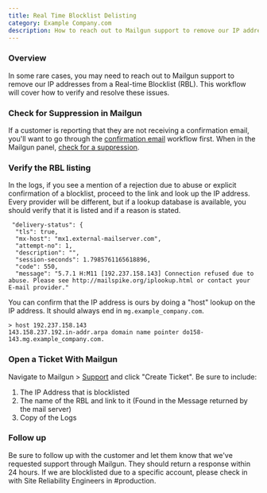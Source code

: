 ```yaml
---
title: Real Time Blocklist Delisting
category: Example Company.com
description: How to reach out to Mailgun support to remove our IP addresses from a Real-time Blocklist (RBL)
---
```


### Overview

In some rare cases, you may need to reach out to Mailgun support to remove our IP addresses from a Real-time Blocklist (RBL). This workflow will cover how to verify and resolve these issues.

### Check for Suppression in Mailgun

If a customer is reporting that they are not receiving a confirmation email, you'll want to go through the [confirmation email](/handbook/support/workflows/confirmation_emails) workflow first. When in the Mailgun panel, [check for a suppression](/handbook/support/workflows/confirmation_emails/#checking-mailgun).

### Verify the RBL listing

In the logs, if you see a mention of a rejection due to abuse or explicit confirmation of a blocklist, proceed to the link and look up the IP address. Every provider will be different, but if a lookup database is available, you should verify that it is listed and if a reason is stated.

```text
 "delivery-status": {
  "tls": true,
  "mx-host": "mx1.external-mailserver.com",
  "attempt-no": 1,
  "description": "",
  "session-seconds": 1.7985761165618896,
  "code": 550,
  "message": "5.7.1 H:M11 [192.237.158.143] Connection refused due to abuse. Please see http://mailspike.org/iplookup.html or contact your E-mail provider."
```

You can confirm that the IP address is ours by doing a "host" lookup on the IP address. It should always end in `mg.example_company.com`.

```text
> host 192.237.158.143
143.158.237.192.in-addr.arpa domain name pointer do158-143.mg.example_company.com.
```

### Open a Ticket With Mailgun

Navigate to Mailgun > [Support](https://app.mailgun.com/app/support) and click "Create Ticket". Be sure to include:

1. The IP Address that is blocklisted
1. The name of the RBL and link to it (Found in the Message returned by the mail server)
1. Copy of the Logs

### Follow up

Be sure to follow up with the customer and let them know that we've requested support through Mailgun. They should return a response within 24 hours. If we are blocklisted due to a specific account, please check in with Site Reliability Engineers in #production.
